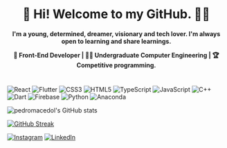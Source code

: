<div align="center">
<h1 > 👋 Hi! Welcome to my GitHub. 👨‍💻 </h1>


<h4>
I'm a young, determined, dreamer, visionary and tech lover. I'm always open to learning and share learnings. 
 <p> </p> 
💼 Front-End Developer |
👨‍🎓 Undergraduate Computer Engineering | 
🏆 Competitive programming.
 </h4>

  

</div>

<h1 >  </h1>


<div>
 
![React](https://img.shields.io/badge/react-black.svg?style=for-the-badge&logo=react&logoColor=gray) 
![Flutter](https://img.shields.io/badge/Flutter-black.svg?style=for-the-badge&logo=Flutter&logoColor=gray)
![CSS3](https://img.shields.io/badge/css3-black.svg?style=for-the-badge&logo=css3&logoColor=gray) 
![HTML5](https://img.shields.io/badge/html5-black.svg?style=for-the-badge&logo=html5&logoColor=gray) 
![TypeScript](https://img.shields.io/badge/typescript-black.svg?style=for-the-badge&logo=typescript&logoColor=gray) 
![JavaScript](https://img.shields.io/badge/javascript-black.svg?style=for-the-badge&logo=javascript&logoColor=gray) 
![C++](https://img.shields.io/badge/c++-black.svg?style=for-the-badge&logo=c%2B%2B&logoColor=gray) 
![Dart](https://img.shields.io/badge/dart-black.svg?style=for-the-badge&logo=dart&logoColor=gray) 
![Firebase](https://img.shields.io/badge/firebase-black.svg?style=for-the-badge&logo=firebase&logoColor=gray)
![Python](https://img.shields.io/badge/python-black?style=for-the-badge&logo=python&logoColor=gray) 
![Anaconda](https://img.shields.io/badge/Anaconda-black.svg?style=for-the-badge&logo=anaconda&logoColor=gray) 
</div>

![pedromacedol's GitHub stats](https://github-readme-stats.vercel.app/api?username=pedromacedol&count_private=true&theme=dark&hide_border=true)
 
 
[![GitHub Streak](https://github-readme-streak-stats.herokuapp.com?user=pedromacedol&theme=dark&hide_border=true&fire=03FA6E&ring=03FA6E&currStreakNum=FFFFFF&sideLabels=FFFFFF&stroke=FFFFFF&sideNums=03FA6E&currStreakLabel=03FA6E)](https://git.io/streak-stats)
 


[![Instagram](https://img.shields.io/badge/Instagram-%23E4405F.svg?logo=Instagram&logoColor=white)](https://www.instagram.com/pedromacedol.dev/)
[![LinkedIn](https://img.shields.io/badge/LinkedIn-%230077B5.svg?logo=linkedin&logoColor=white)](https://www.linkedin.com/in/pedromacedol/)


</div>
